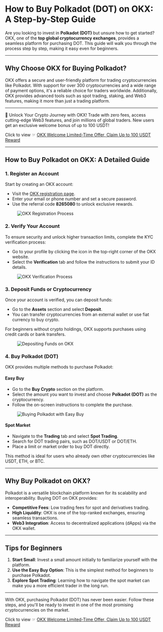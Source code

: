 # How to Buy Polkadot (DOT) on OKX: A Step-by-Step Guide

Are you looking to invest in **Polkadot (DOT)** but unsure how to get started? OKX, one of the **top global cryptocurrency exchanges**, provides a seamless platform for purchasing DOT. This guide will walk you through the process step by step, making it easy even for beginners.

---

## Why Choose OKX for Buying Polkadot?

OKX offers a secure and user-friendly platform for trading cryptocurrencies like Polkadot. With support for over 300 cryptocurrencies and a wide range of payment options, it's a reliable choice for traders worldwide. Additionally, OKX provides advanced tools such as spot trading, staking, and Web3 features, making it more than just a trading platform.

---

🚀 Unlock Your Crypto Journey with OKX! Trade with zero fees, access cutting-edge Web3 features, and join millions of global traders. New users get an exclusive welcome bonus of up to 100 USDT! 

Click to view ☞ [OKX Welcome Limited-Time Offer, Claim Up to 100 USDT Reward](https://bit.ly/OKXe)

---

## How to Buy Polkadot on OKX: A Detailed Guide

### 1. Register an Account

Start by creating an OKX account:
- Visit the [OKX registration page](https://bit.ly/OKXe).
- Enter your email or phone number and set a secure password.
- Use the referral code **8265080** to unlock exclusive rewards.

<figure>
<img src="https://coinkickoff.com/wp-content/uploads/okx-sign-up.png" alt="OKX Registration Process">
</figure>

### 2. Verify Your Account

To ensure security and unlock higher transaction limits, complete the KYC verification process:
- Go to your profile by clicking the icon in the top-right corner of the OKX website.
- Select the **Verification** tab and follow the instructions to submit your ID details.

<figure>
<img src="https://coinkickoff.com/wp-content/uploads/okx-verif.png" alt="OKX Verification Process">
</figure>

### 3. Deposit Funds or Cryptocurrency

Once your account is verified, you can deposit funds:
- Go to the **Assets** section and select **Deposit**.
- You can transfer cryptocurrencies from an external wallet or use fiat currency to buy crypto.

For beginners without crypto holdings, OKX supports purchases using credit cards or bank transfers.

<figure>
<img src="https://coinkickoff.com/wp-content/uploads/okx-verif-1.png" alt="Depositing Funds on OKX">
</figure>

### 4. Buy Polkadot (DOT)

OKX provides multiple methods to purchase Polkadot:

#### **Easy Buy**
- Go to the **Buy Crypto** section on the platform.
- Select the amount you want to invest and choose **Polkadot (DOT)** as the cryptocurrency.
- Follow the on-screen instructions to complete the purchase.

<figure>
<img src="https://coinkickoff.com/wp-content/uploads/Screen-Shot-2023-03-24-at-5.59.53-AM-e1686184973371.png" alt="Buying Polkadot with Easy Buy">
</figure>

#### **Spot Market**
- Navigate to the **Trading** tab and select **Spot Trading**.
- Search for DOT trading pairs, such as DOT/USDT or DOT/ETH.
- Place a limit or market order to buy DOT directly.

This method is ideal for users who already own other cryptocurrencies like USDT, ETH, or BTC.

---

## Why Buy Polkadot on OKX?

Polkadot is a versatile blockchain platform known for its scalability and interoperability. Buying DOT on OKX provides:
- **Competitive Fees**: Low trading fees for spot and derivatives trading.
- **High Liquidity**: OKX is one of the top-ranked exchanges, ensuring seamless transactions.
- **Web3 Integration**: Access to decentralized applications (dApps) via the OKX wallet.

---

## Tips for Beginners

1. **Start Small**: Invest a small amount initially to familiarize yourself with the platform.
2. **Use the Easy Buy Option**: This is the simplest method for beginners to purchase Polkadot.
3. **Explore Spot Trading**: Learning how to navigate the spot market can make you a more efficient trader in the long run.

---

With OKX, purchasing Polkadot (DOT) has never been easier. Follow these steps, and you'll be ready to invest in one of the most promising cryptocurrencies on the market. 

Click to view ☞ [OKX Welcome Limited-Time Offer, Claim Up to 100 USDT Reward](https://bit.ly/OKXe)
